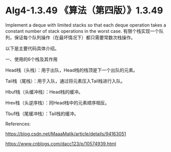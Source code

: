 # Alg4-1.3.49 《算法（第四版）》1.3.49
Implement a deque with limited stacks so that each deque operation takes a constant number of stack operations in the worst case.
有限个栈实现一个队列，保证每个队列操作（在最坏情况下）都只需要常数次栈操作。

以下是主要代码具体介绍。

一、使用的6个栈及其作用

Head栈（头栈）：用于出队，Head栈的栈顶是下一个出队的元素。

Tail栈（尾栈）：用于入队，通过将元素压入Tail栈进行入队。

Hbuf栈（头缓冲栈）：Head栈的缓冲。

Hrev栈（头逆序栈）：同Head栈中的元素顺序相反。

Tbuf栈（尾缓冲栈）：Tail栈的缓冲。


References:

https://blog.csdn.net/MaaaMalik/article/details/94163051

https://www.cnblogs.com/dacc123/p/10574939.html

